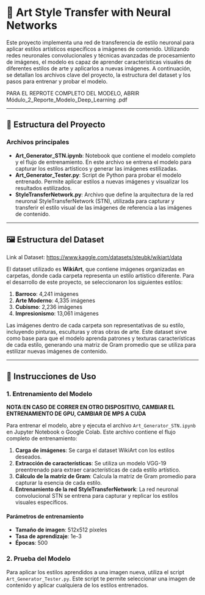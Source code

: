 # 🎨 Art Style Transfer with Neural Networks

Este proyecto implementa una red de transferencia de estilo neuronal para aplicar estilos artísticos específicos a imágenes de contenido. Utilizando redes neuronales convolucionales y técnicas avanzadas de procesamiento de imágenes, el modelo es capaz de aprender características visuales de diferentes estilos de arte y aplicarlos a nuevas imágenes. A continuación, se detallan los archivos clave del proyecto, la estructura del dataset y los pasos para entrenar y probar el modelo.

PARA EL REPROTE COMPLETO DEL MODELO, ABRIR Módulo_2_Reporte_Modelo_Deep_Learning .pdf

---

## 📂 Estructura del Proyecto

### Archivos principales

- **Art_Generator_STN.ipynb**: Notebook que contiene el modelo completo y el flujo de entrenamiento. En este archivo se entrena el modelo para capturar los estilos artísticos y generar las imágenes estilizadas.
- **Art_Generator_Tester.py**: Script de Python para probar el modelo entrenado. Permite aplicar estilos a nuevas imágenes y visualizar los resultados estilizados.
- **StyleTransferNetwork.py**: Archivo que define la arquitectura de la red neuronal StyleTransferNetwork (STN), utilizada para capturar y transferir el estilo visual de las imágenes de referencia a las imágenes de contenido.

---

## 🖼️ Estructura del Dataset

Link al Dataset: https://www.kaggle.com/datasets/steubk/wikiart/data

El dataset utilizado es **WikiArt**, que contiene imágenes organizadas en carpetas, donde cada carpeta representa un estilo artístico diferente. Para el desarrollo de este proyecto, se seleccionaron los siguientes estilos:

1. **Barroco**: 4,241 imágenes
2. **Arte Moderno**: 4,335 imágenes
3. **Cubismo**: 2,236 imágenes
4. **Impresionismo**: 13,061 imágenes

Las imágenes dentro de cada carpeta son representativas de su estilo, incluyendo pinturas, esculturas y otras obras de arte. Este dataset sirve como base para que el modelo aprenda patrones y texturas características de cada estilo, generando una matriz de Gram promedio que se utiliza para estilizar nuevas imágenes de contenido.

---

## 🚀 Instrucciones de Uso

### 1. Entrenamiento del Modelo

**NOTA:EN CASO DE CORRER EN OTRO DISPOSITIVO, CAMBIAR EL ENTRENAMIENTO DE GPU, CAMBIAR DE MPS A CUDA**

Para entrenar el modelo, abre y ejecuta el archivo `Art_Generator_STN.ipynb` en Jupyter Notebook o Google Colab. Este archivo contiene el flujo completo de entrenamiento:

1. **Carga de imágenes**: Se carga el dataset WikiArt con los estilos deseados.
2. **Extracción de características**: Se utiliza un modelo VGG-19 preentrenado para extraer características de cada estilo artístico.
3. **Cálculo de la matriz de Gram**: Calcula la matriz de Gram promedio para capturar la esencia de cada estilo.
4. **Entrenamiento de la red StyleTransferNetwork**: La red neuronal convolucional STN se entrena para capturar y replicar los estilos visuales específicos.

#### Parámetros de entrenamiento
- **Tamaño de imagen**: 512x512 píxeles
- **Tasa de aprendizaje**: 1e-3
- **Épocas**: 500

### 2. Prueba del Modelo

Para aplicar los estilos aprendidos a una imagen nueva, utiliza el script `Art_Generator_Tester.py`. Este script te permite seleccionar una imagen de contenido y aplicar cualquiera de los estilos entrenados.
